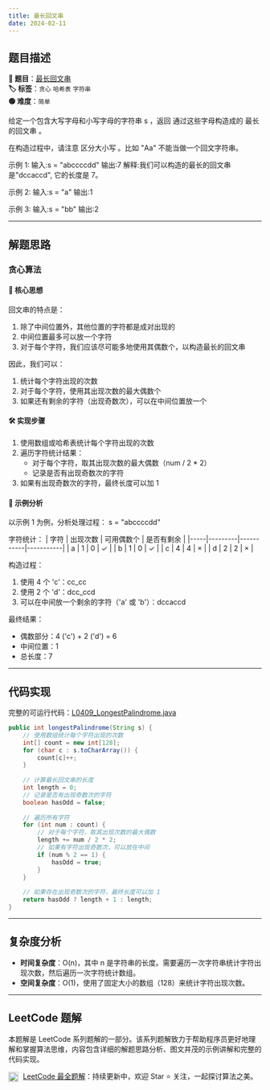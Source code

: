 ```yaml
---
title: 最长回文串
date: 2024-02-11
---
```


## 题目描述

**🔗 题目**：[最长回文串](https://leetcode.cn/problems/longest-palindrome/description/)  
**🏷️ 标签**：`贪心` `哈希表` `字符串`  
**🟢 难度**：`简单`  

给定一个包含大写字母和小写字母的字符串 s ，返回 通过这些字母构造成的 最长的回文串 。

在构造过程中，请注意 区分大小写 。比如 "Aa" 不能当做一个回文字符串。

示例 1:
输入:s = "abccccdd"
输出:7
解释:我们可以构造的最长的回文串是"dccaccd", 它的长度是 7。

示例 2:
输入:s = "a"
输出:1

示例 3:
输入:s = "bb"
输出:2

---

## 解题思路

### 贪心算法

#### 📝 核心思想
回文串的特点是：
1. 除了中间位置外，其他位置的字符都是成对出现的
2. 中间位置最多可以放一个字符
3. 对于每个字符，我们应该尽可能多地使用其偶数个，以构造最长的回文串

因此，我们可以：
1. 统计每个字符出现的次数
2. 对于每个字符，使用其出现次数的最大偶数个
3. 如果还有剩余的字符（出现奇数次），可以在中间位置放一个

#### 🛠️ 实现步骤
1. 使用数组或哈希表统计每个字符出现的次数
2. 遍历字符统计结果：
   - 对于每个字符，取其出现次数的最大偶数（num / 2 * 2）
   - 记录是否有出现奇数次的字符
3. 如果有出现奇数次的字符，最终长度可以加 1

#### 🧩 示例分析
以示例 1 为例，分析处理过程：
s = "abccccdd"

字符统计：
| 字符 | 出现次数 | 可用偶数个 | 是否有剩余 |
|-----|---------|-----------|-----------|
| a | 1 | 0 | ✓ |
| b | 1 | 0 | ✓ |
| c | 4 | 4 | × |
| d | 2 | 2 | × |

构造过程：
1. 使用 4 个 'c'：cc_cc
2. 使用 2 个 'd'：dcc_ccd
3. 可以在中间放一个剩余的字符（'a' 或 'b'）：dccaccd

最终结果：
- 偶数部分：4 ('c') + 2 ('d') = 6
- 中间位置：1
- 总长度：7

---

## 代码实现

完整的可运行代码：[L0409_LongestPalindrome.java](../src/main/java/L0409_LongestPalindrome.java)

```java
public int longestPalindrome(String s) {
    // 使用数组统计每个字符出现的次数
    int[] count = new int[128];
    for (char c : s.toCharArray()) {
        count[c]++;
    }
    
    // 计算最长回文串的长度
    int length = 0;
    // 记录是否有出现奇数次的字符
    boolean hasOdd = false;
    
    // 遍历所有字符
    for (int num : count) {
        // 对于每个字符，取其出现次数的最大偶数
        length += num / 2 * 2;
        // 如果有字符出现奇数次，可以放在中间
        if (num % 2 == 1) {
            hasOdd = true;
        }
    }
    
    // 如果存在出现奇数次的字符，最终长度可以加 1
    return hasOdd ? length + 1 : length;
}
```

---

## 复杂度分析

- **时间复杂度**：O(n)，其中 n 是字符串的长度。需要遍历一次字符串统计字符出现次数，然后遍历一次字符统计数组。
- **空间复杂度**：O(1)，使用了固定大小的数组（128）来统计字符出现次数。

---

## LeetCode 题解

本题解是 LeetCode 系列题解的一部分。该系列题解致力于帮助程序员更好地理解和掌握算法思维，内容包含详细的解题思路分析、图文并茂的示例讲解和完整的代码实现。

<img src="https://github.githubassets.com/images/modules/logos_page/GitHub-Mark.png" alt="GitHub" width="20" style="vertical-align: middle; margin-right: 5px"> [LeetCode 最全题解](https://github.com/LjyYano/LeetCode)：持续更新中，欢迎 Star ⭐️ 关注，一起探讨算法之美。 